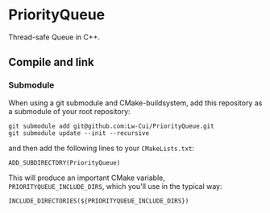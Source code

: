 # PriorityQueue

Thread-safe Queue in C++.

## Compile and link
### Submodule
When using a git submodule and CMake-buildsystem, add this repository as a submodule of your root repository:
```
git submodule add git@github.com:Lw-Cui/PriorityQueue.git
git submodule update --init --recursive
```
and then add the following lines to your `CMakeLists.txt`:
```
ADD_SUBDIRECTORY(PriorityQueue)
```
This will produce an important CMake variable, `PRIORITYQUEUE_INCLUDE_DIRS`, which you'll use in the typical way:
```
INCLUDE_DIRECTORIES(${PRIORITYQUEUE_INCLUDE_DIRS})
```
